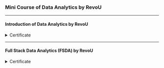 ### Mini Course of Data Analytics by RevoU

----

#### Introduction of Data Analytics by RevoU

<details>
<summary markdown="span">Certificate</summary>

![DAMC22 RevoU](https://user-images.githubusercontent.com/112692717/201865264-7f175680-27a3-4963-a672-e669646a7ad9.png)

</details>

----

#### Full Stack Data Analytics (FSDA) by RevoU

<details>
<summary markdown="span">Certificate</summary>

![image](https://github.com/margiantoramadhani/Certificate_FSDA_RevoU/assets/112692717/0306c915-2f25-4d3b-a6ba-bd069cdb24ed)

</details>

